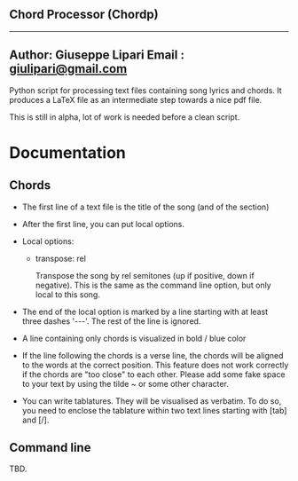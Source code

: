 ## Chord Processor (Chordp)

---
Author: Giuseppe Lipari
Email : giulipari@gmail.com
---

Python script for processing text files containing song lyrics and chords. 
It produces a LaTeX file as an intermediate step towards a nice pdf file.

This is still in alpha, lot of work is needed before a clean script. 

# Documentation 

## Chords

- The first line of a text file is the title of the song (and of the section)

- After the first line, you can put local options. 

- Local options: 
  - transpose: rel 

    Transpose the song by rel semitones (up if positive, down if negative). 
	This is the same as the command line option, but only local to this song.
	
- The end of the local option is marked by a line starting with at least three dashes 
  '---'. The rest of the line is ignored. 

- A line containing only chords is visualized in bold / blue color

- If the line following the chords is a verse line, the chords will 
  be aligned to the words at the correct position. 
  This feature does not work correctly if the chords are "too close" to each other. 
  Please add some fake space to your text by using the tilde ~ or some other 
  character.   

- You can write tablatures. They will be visualised as verbatim. To do so, 
  you need to enclose the tablature within two text lines starting with 
  [tab] and [/].


## Command line 

TBD. 


